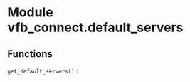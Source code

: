 Module vfb_connect.default_servers
==================================

Functions
---------

    
`get_default_servers()`
: